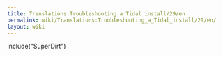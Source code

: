 ```yaml
---
title: Translations:Troubleshooting a Tidal install/29/en
permalink: wiki/Translations:Troubleshooting_a_Tidal_install/29/en/
layout: wiki
---
```


include("SuperDirt")
